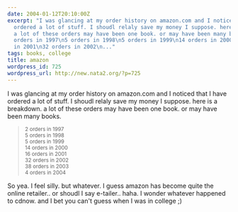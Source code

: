 ```yaml
---
date: 2004-01-12T20:10:00Z
excerpt: "I was glancing at my order history on amazon.com and I noticed that I have
  ordered a lot of stuff. I shoudl relaly save my money I suppose. here is a breakdown.
  a lot of these orders may have been one book. or may have been many books. \n\n2
  orders in 1997\n5 orders in 1998\n5 orders in 1999\n14 orders in 2000\n16 orders
  in 2001\n32 orders in 2002\n..."
tags: books, college
title: amazon
wordpress_id: 725
wordpress_url: http://new.nata2.org/?p=725
---
```


I was glancing at my order history on amazon.com and I noticed that I have ordered a lot of stuff. I shoudl relaly save my money I suppose. here is a breakdown. a lot of these orders may have been one book. or may have been many books. 
<blockquote><small>
2 orders in 1997<br/>
5 orders in 1998<br/>
5 orders in 1999<br/>
14 orders in 2000<bR>
16 orders in 2001<br/>
32 orders in 2002<br/>
38 orders in 2003<br/>
4 orders in 2004<br/>
</small></blockquote>So yea. I feel silly. but whatever. I guess amazon has become quite the online retailer.. or shoudl I say e-tailer.. haha. I wonder whatever happened to cdnow. and I bet you can't guess when I was in college ;)
